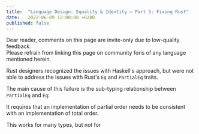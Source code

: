 ```yaml
---
title:  "Language Design: Equality & Identity – Part 5: Fixing Rust"
date:   2022-06-09 12:00:00 +0200
published: false
---
```


<div class="warn">
  Dear reader, comments on this page are invite-only due to low-quality feedback.<br/>
  Please refrain from linking this page on community foris of any language mentioned herein.
</div>

Rust designers recognized the issues with Haskell's approach, but were not able to address the issues with Rust's `Eq`
and `PartialEq` traits.

The main cause of this failure is the sub-typing relationship between `PartialEq` and `Eq`:

It requires that an implementation of partial order needs to be consistent with an implementation of total order.

This works for many types, but not for  
